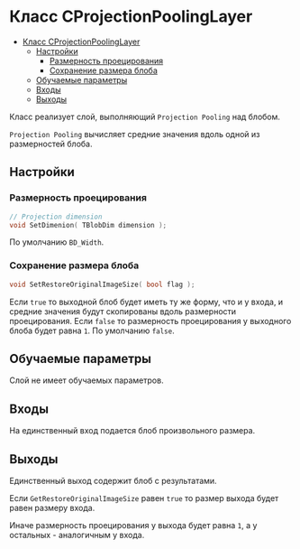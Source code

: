 # Класс CProjectionPoolingLayer

<!-- TOC -->

- [Класс CProjectionPoolingLayer](#класс-cprojectionpoolinglayer)
    - [Настройки](#настройки)
        - [Размерность проецирования](#размерность-проецирования)
        - [Сохранение размера блоба](#сохранение-размера-блоба)
    - [Обучаемые параметры](#обучаемые-параметры)
    - [Входы](#входы)
    - [Выходы](#выходы)

<!-- /TOC -->

Класс реализует слой, выполняющий `Projection Pooling` над блобом.

`Projection Pooling` вычисляет средние значения вдоль одной из размерностей блоба.

## Настройки

### Размерность проецирования

```c++
// Projection dimension
void SetDimenion( TBlobDim dimension );
```

По умолчанию `BD_Width`.

### Сохранение размера блоба

```c++
void SetRestoreOriginalImageSize( bool flag );
```

Если `true` то выходной блоб будет иметь ту же форму, что и у входа, и средние значения будут скопированы вдоль размерности проецирования.
Если `false` то размерность проецирования у выходного блоба будет равна `1`.
По умолчанию `false`.

## Обучаемые параметры

Слой не имеет обучаемых параметров.

## Входы

На единственный вход подается блоб произвольного размера.

## Выходы

Единственный выход содержит блоб с результатами.

Если `GetRestoreOriginalImageSize` равен `true` то размер выхода будет равен размеру входа.

Иначе размерность проецирования у выхода будет равна `1`, а у остальных - аналогичным у входа.

